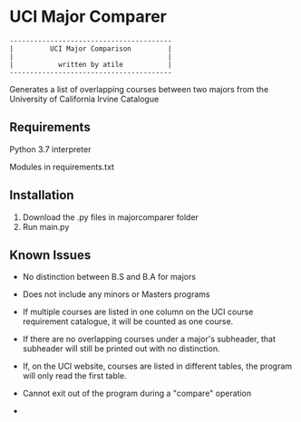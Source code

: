 # UCI Major Comparer

 ```
----------------------------------------
|         UCI Major Comparison         |
|                                      |
|           written by atile           |
----------------------------------------
```


Generates a list of overlapping courses between two majors from the University of California Irvine Catalogue

## Requirements
Python 3.7 interpreter

Modules in requirements.txt

## Installation
1. Download the .py files in majorcomparer folder
2. Run main.py

## Known Issues
- No distinction between B.S and B.A for majors

- Does not include any minors or Masters programs

- If multiple courses are listed in one column on the UCI course requirement catalogue, it will be counted as one course.

- If there are no overlapping courses under a major's subheader, that subheader will still be printed out with no distinction.

- If, on the UCI website, courses are listed in different tables, the program will only read the first table.

- Cannot exit out of the program during a "compare" operation

- 
